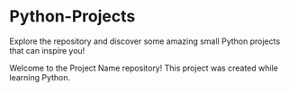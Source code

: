 # Python-Projects
Explore the repository and discover some amazing small Python projects that can inspire you!


Welcome to the Project Name repository! This project was created while learning Python. 
